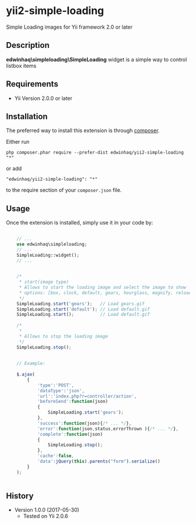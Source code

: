 yii2-simple-loading
============
Simple Loading images for Yii framework 2.0 or later

Description
-----------

**edwinhaq\simpleloading\SimpleLoading** widget is a simple way to control listbox items

Requirements
------------
+ Yii Version 2.0.0 or later

Installation
------------

The preferred way to install this extension is through [composer](http://getcomposer.org/download/).

Either run

```
php composer.phar require --prefer-dist edwinhaq/yii2-simple-loading "*"
```

or add

```
"edwinhaq/yii2-simple-loading": "*"
```

to the require section of your `composer.json` file.


Usage
-----

Once the extension is installed, simply use it in your code by:

```php
	
	// ...
	use edwinhaq\simpleloading;
	// ...
	SimpleLoading::widget();
	// ...
```

```javascript
	
	/*
	 * start(image type)
	 * Allows to start the loading image and select the image to show
	 * options: [box, clock, default, gears, hourglass, magnify, reload, ring-alt, ring, ripple, rolling]
	 */
	SimpleLoading.start('gears'); 	// Load gears.gif
	SimpleLoading.start('default'); // Load default.gif
	SimpleLoading.start(); 			// Load default.gif
	
	/*
	 *
	 * Allows to stop the loading image
	 */
	SimpleLoading.stop();
	
	
	// Example:
	
	$.ajax(
		{
			'type':'POST',
			'dataType':'json',
			'url':'index.php?r=controller/action',
			'beforeSend':function(json)
			{ 
				SimpleLoading.start('gears'); 
			},
			'success':function(json){/* ... */},
			'error':function(json,status,errorThrown ){/* ... */},
			'complete':function(json)
			{
				SimpleLoading.stop();
			},
			'cache':false,
			'data':jQuery(this).parents("form").serialize()
		}
	);
	

```

History
-------

+ Version 1.0.0 (2017-05-30)
    + Tested on Yii 2.0.6
